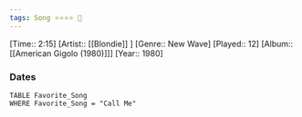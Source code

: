 ```yaml
---
tags: Song ⭐⭐⭐⭐ 💛
---
```

[Time:: 2:15]
[Artist:: [[Blondie]] ]
[Genre:: New Wave]
[Played:: 12]
[Album:: [[American Gigolo (1980)]]]
[Year:: 1980]
### Dates
````dataview
TABLE Favorite_Song
WHERE Favorite_Song = "Call Me"
````